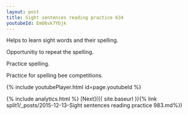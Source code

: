 ```yaml
---
layout: post
title: Sight sentences reading practice 634
youtubeId: EmO6vk7Ybjk
---
```

 
 
Helps to learn sight words and their spelling.

Opportunitiy to repeat the spelling. 

Practice spelling. 
 
Practice for spelling bee competitions. 
 
{% include youtubePlayer.html id=page.youtubeId %}
 
 
{% include analytics.html %} 
[Next]({{ site.baseurl }}{% link  split1/_posts/2015-12-13-Sight sentences reading practice 983.md%})
 
